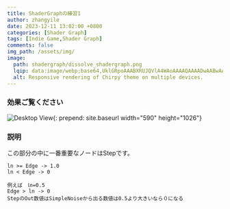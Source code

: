```yaml
---
title: ShaderGraphの練習1
author: zhangyile
date: 2023-12-11 13:02:00 +0800
categories: [Shader Graph]
tags: [Indie Game,Shader Graph]
comments: false
img_path: /assets/img/
image:
  path: shadergraph/dissolve_shadergraph.png
  lqip: data:image/webp;base64,UklGRpoAAABXRUJQVlA4WAoAAAAQAAAADwAABwAAQUxQSDIAAAARL0AmbZurmr57yyIiqE8oiG0bejIYEQTgqiDA9vqnsUSI6H+oAERp2HZ65qP/VIAWAFZQOCBCAAAA8AEAnQEqEAAIAAVAfCWkAALp8sF8rgRgAP7o9FDvMCkMde9PK7euH5M1m6VWoDXf2FkP3BqV0ZYbO6NA/VFIAAAA
  alt: Responsive rendering of Chirpy theme on multiple devices.
---
```



### 効果ご覧ください

![Desktop View](shadergraph/dissolve.gif){: prepend: site.baseurl width="590" height="1026"}


### 説明

この部分の中に一番重要なノードはStepです。

```
ln >= Edge -> 1.0
ln < Edge -> 0

例えば　㏑=0.5
Edge > ln -> 0
StepのOut数値はSimpleNoiseから出る数値は0.5より大きいなら０になる


```